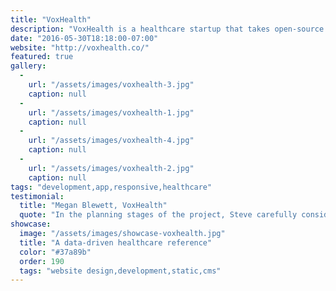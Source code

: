 ```yaml
---
title: "VoxHealth"
description: "VoxHealth is a healthcare startup that takes open-source data from the CDC, visualizes it, and combines the information with personal stories of people living with different healthcare conditions. I designed and developed a responsive marketing site and web application based on their existing PHP framework."
date: "2016-05-30T18:18:00-07:00"
website: "http://voxhealth.co/"
featured: true
gallery:
  -
    url: "/assets/images/voxhealth-3.jpg"
    caption: null
  -
    url: "/assets/images/voxhealth-1.jpg"
    caption: null
  -
    url: "/assets/images/voxhealth-4.jpg"
    caption: null
  -
    url: "/assets/images/voxhealth-2.jpg"
    caption: null
tags: "development,app,responsive,healthcare"
testimonial:
  title: "Megan Blewett, VoxHealth"
  quote: "In the planning stages of the project, Steve carefully considered our design criteria and provided helpful and honest feedback. He then implemented our changes in a short period of time. Now we regularly receive compliments on the site’s design."
showcase:
  image: "/assets/images/showcase-voxhealth.jpg"
  title: "A data-driven healthcare reference"
  color: "#37a89b"
  order: 190
  tags: "website design,development,static,cms"
---
```

